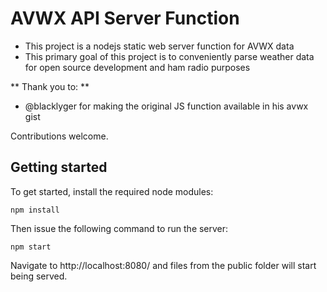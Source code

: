 AVWX API Server Function
=========================================

- This project is a nodejs static web server function for AVWX data
- This primary goal of this project is to conveniently parse weather data for open source development and ham radio purposes

** Thank you to: **
- @blacklyger for making the original JS function available in his avwx gist

Contributions welcome.

Getting started
---------------

To get started, install the required node modules:

```
npm install
```

Then issue the following command to run the server:

```
npm start
```

Navigate to http://localhost:8080/ and files from the public folder will start being served.